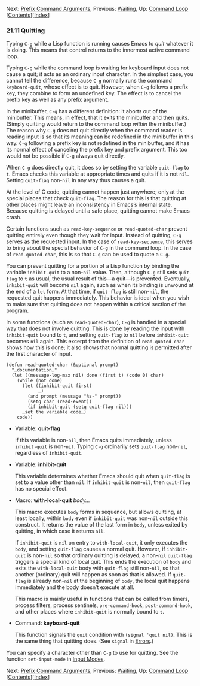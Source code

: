 <!-- This is the GNU Emacs Lisp Reference Manual
corresponding to Emacs version 27.2.

Copyright (C) 1990-1996, 1998-2021 Free Software Foundation,
Inc.

Permission is granted to copy, distribute and/or modify this document
under the terms of the GNU Free Documentation License, Version 1.3 or
any later version published by the Free Software Foundation; with the
Invariant Sections being "GNU General Public License," with the
Front-Cover Texts being "A GNU Manual," and with the Back-Cover
Texts as in (a) below.  A copy of the license is included in the
section entitled "GNU Free Documentation License."

(a) The FSF's Back-Cover Text is: "You have the freedom to copy and
modify this GNU manual.  Buying copies from the FSF supports it in
developing GNU and promoting software freedom." -->

<!-- Created by GNU Texinfo 6.7, http://www.gnu.org/software/texinfo/ -->

Next: [Prefix Command Arguments](Prefix-Command-Arguments.html), Previous: [Waiting](Waiting.html), Up: [Command Loop](Command-Loop.html)   \[[Contents](index.html#SEC_Contents "Table of contents")]\[[Index](Index.html "Index")]

### 21.11 Quitting

Typing `C-g` while a Lisp function is running causes Emacs to *quit* whatever it is doing. This means that control returns to the innermost active command loop.

Typing `C-g` while the command loop is waiting for keyboard input does not cause a quit; it acts as an ordinary input character. In the simplest case, you cannot tell the difference, because `C-g` normally runs the command `keyboard-quit`, whose effect is to quit. However, when `C-g` follows a prefix key, they combine to form an undefined key. The effect is to cancel the prefix key as well as any prefix argument.

In the minibuffer, `C-g` has a different definition: it aborts out of the minibuffer. This means, in effect, that it exits the minibuffer and then quits. (Simply quitting would return to the command loop *within* the minibuffer.) The reason why `C-g` does not quit directly when the command reader is reading input is so that its meaning can be redefined in the minibuffer in this way. `C-g` following a prefix key is not redefined in the minibuffer, and it has its normal effect of canceling the prefix key and prefix argument. This too would not be possible if `C-g` always quit directly.

When `C-g` does directly quit, it does so by setting the variable `quit-flag` to `t`. Emacs checks this variable at appropriate times and quits if it is not `nil`. Setting `quit-flag` non-`nil` in any way thus causes a quit.

At the level of C code, quitting cannot happen just anywhere; only at the special places that check `quit-flag`. The reason for this is that quitting at other places might leave an inconsistency in Emacs’s internal state. Because quitting is delayed until a safe place, quitting cannot make Emacs crash.

Certain functions such as `read-key-sequence` or `read-quoted-char` prevent quitting entirely even though they wait for input. Instead of quitting, `C-g` serves as the requested input. In the case of `read-key-sequence`, this serves to bring about the special behavior of `C-g` in the command loop. In the case of `read-quoted-char`, this is so that `C-q` can be used to quote a `C-g`.

You can prevent quitting for a portion of a Lisp function by binding the variable `inhibit-quit` to a non-`nil` value. Then, although `C-g` still sets `quit-flag` to `t` as usual, the usual result of this—a quit—is prevented. Eventually, `inhibit-quit` will become `nil` again, such as when its binding is unwound at the end of a `let` form. At that time, if `quit-flag` is still non-`nil`, the requested quit happens immediately. This behavior is ideal when you wish to make sure that quitting does not happen within a critical section of the program.

In some functions (such as `read-quoted-char`), `C-g` is handled in a special way that does not involve quitting. This is done by reading the input with `inhibit-quit` bound to `t`, and setting `quit-flag` to `nil` before `inhibit-quit` becomes `nil` again. This excerpt from the definition of `read-quoted-char` shows how this is done; it also shows that normal quitting is permitted after the first character of input.

    (defun read-quoted-char (&optional prompt)
      "…documentation…"
      (let ((message-log-max nil) done (first t) (code 0) char)
        (while (not done)
          (let ((inhibit-quit first)
                …)
            (and prompt (message "%s-" prompt))
            (setq char (read-event))
            (if inhibit-quit (setq quit-flag nil)))
          …set the variable code…)
        code))

*   Variable: **quit-flag**

    If this variable is non-`nil`, then Emacs quits immediately, unless `inhibit-quit` is non-`nil`. Typing `C-g` ordinarily sets `quit-flag` non-`nil`, regardless of `inhibit-quit`.

<!---->

*   Variable: **inhibit-quit**

    This variable determines whether Emacs should quit when `quit-flag` is set to a value other than `nil`. If `inhibit-quit` is non-`nil`, then `quit-flag` has no special effect.

<!---->

*   Macro: **with-local-quit** *body…*

    This macro executes `body` forms in sequence, but allows quitting, at least locally, within `body` even if `inhibit-quit` was non-`nil` outside this construct. It returns the value of the last form in `body`, unless exited by quitting, in which case it returns `nil`.

    If `inhibit-quit` is `nil` on entry to `with-local-quit`, it only executes the `body`, and setting `quit-flag` causes a normal quit. However, if `inhibit-quit` is non-`nil` so that ordinary quitting is delayed, a non-`nil` `quit-flag` triggers a special kind of local quit. This ends the execution of `body` and exits the `with-local-quit` body with `quit-flag` still non-`nil`, so that another (ordinary) quit will happen as soon as that is allowed. If `quit-flag` is already non-`nil` at the beginning of `body`, the local quit happens immediately and the body doesn’t execute at all.

    This macro is mainly useful in functions that can be called from timers, process filters, process sentinels, `pre-command-hook`, `post-command-hook`, and other places where `inhibit-quit` is normally bound to `t`.

<!---->

*   Command: **keyboard-quit**

    This function signals the `quit` condition with `(signal 'quit nil)`. This is the same thing that quitting does. (See `signal` in [Errors](Errors.html).)

You can specify a character other than `C-g` to use for quitting. See the function `set-input-mode` in [Input Modes](Input-Modes.html).

Next: [Prefix Command Arguments](Prefix-Command-Arguments.html), Previous: [Waiting](Waiting.html), Up: [Command Loop](Command-Loop.html)   \[[Contents](index.html#SEC_Contents "Table of contents")]\[[Index](Index.html "Index")]
